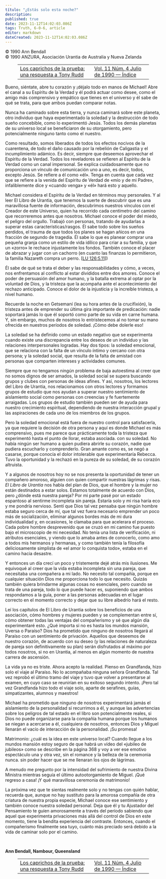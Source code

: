 ```yaml
---
título: "¿Estás solo esta noche?"
description: 
published: true
date: 2023-11-12T14:02:03.086Z
tags: Truth, 6-0-6, article
editor: markdown
dateCreated: 2023-11-12T14:02:03.086Z
---
```


<p class="v-card v-sheet theme--light grey lighten-3 px-2 py-1">© 1990 Ann Bendall<br>© 1990 ANZURA, Asociación Urantia de Australia y Nueva Zelanda</p>
<figure class="table chapter-navigator">
  <table>
    <tbody>
      <tr>
        <td>
        <a href="/es/article/Ken_Glasziou/The_Vagaries_Of_Proof_A_Reply_To_Tony_Rudd">
          <span class="mdi mdi-arrow-left-drop-circle"></span><span class="pl-2">Los caprichos de la prueba: una respuesta a Tony Rudd</span>
        </a>
        </td>
        <td>
        <a href="/es/index/articles_606#vol-11-núm-4-julio-de-1990">
          <span class="mdi mdi-book-open-variant"></span><span class="pl-2">Vol. 11 Núm. 4 Julio de 1990 — Índice</span>
        </a>
        </td>
        <td>
        </td>
      </tr>
    </tbody>
  </table>
</figure>




Bueno, siéntate, abre tu corazón y ¡déjalo todo en manos de Michael! Abre el canal a su Espíritu de la Verdad y él podrá actuar como desee, como el amigo más comprensivo y empático que tienes en el universo y él sabe de qué se trata, para que ambos puedan comparar notas.

Nunca ha caminado sobre esta tierra, y nunca caminará sobre este planeta, otro individuo que haya experimentado la soledad y la destrucción de todo sueño concebible, como lo experimentó Jesús. Todos los demás planetas de su universo local se beneficiaron de su otorgamiento, pero potencialmente ninguno tanto como el nuestro.

Como resultado, somos liberados de todos los efectos nocivos de la cuarentena, de todo el daño causado por la rebelión de Caligastia y el incumplimiento adámico. Es decir, siempre que deseemos aprovechar el Espíritu de la Verdad. Todos los reveladores se refieren al Espíritu de la Verdad como un canal impersonal. Se explica cuidadosamente que no proporciona un vínculo de comunicación uno a uno, es decir, todos, excepto Jesús. Se refiere a él como «él». Tenga en cuenta que cada vez que se refiere a la venida del Espíritu de Verdad de «mío y de mi Padre», infaliblemente dice y «cuando venga» y «él» hará esto y aquello.

Michael considera el Espíritu de la Verdad en términos muy personales. Y al leer El Libro de Urantia, que tenemos la suerte de descubrir que es una maravillosa fuente de información, descubrimos nuestros vínculos con el Creador de este Universo, quien ha recorrido cada centímetro del camino que recorreremos antes que nosotros. Michael conoce el poder del miedo, el peligro del orgullo. Trabajó con personas, tratando de ayudarlas a superar estas características/rasgos. Él sabe todo sobre los sueños perdidos, el trauma de que todos los planes se hagan añicos en una fracción de segundo de tragedia. Él sabe lo que es planear comprar una pequeña granja como un estilo de vida idílico para criar a su familia, y que un «zorro» le rechace injustamente los fondos. También conoce el placer de abrazar y jugar con un cachorro (en cuanto las finanzas lo permitieron, la familia Nazareth compra un perro. <a id="a41_901"></a>[[LU 126:5.11](/es/The_Urantia_Book/126#p5_11)])

Él sabe de qué se trata el deber y las responsabilidades y cómo, a veces, nos enfrentamos al conflicto al estar divididos entre dos amores. Conoce el poder de persuasión del amor humano, y la batalla extrema al optar por la voluntad de Dios, y la tristeza que la acompaña ante el acontecimiento del rechazo anticipado. Conoce el dolor de la injusticia y la increíble tristeza, a nivel humano.

Recuerde la noche en Getsemaní (lea su hora antes de la crucifixión), la tristeza antes de emprender su última gira importante de predicación: nadie soportará jamás lo que él soportó como parte de su vida en carne humana. Y, sin embargo, muchos de nosotros lo entristecemos al no tomar su mano ofrecida en nuestros períodos de soledad. ¡Cómo debe dolerle eso!

La soledad se ha definido como un estado negativo que se experimenta cuando existe una discrepancia entre los deseos de un individuo y las relaciones interpersonales logradas. Hay dos tipos: la soledad emocional, que se relaciona con la falta de un vínculo íntimo y cercano con otra persona; y la soledad social, que resulta de la falta de amistad con personas que comparten intereses y actividades comunes.

Siempre que no tengamos ningún problema de baja autoestima al creer que no somos dignos de ser amados, la soledad social se supera buscando grupos y clubes con personas de ideas afines. Y así, nosotros, los lectores del Libro de Urantia, nos relacionamos con otros lectores y formamos grupos de estudio que nos ayudan a superar nuestro sentimiento de aislamiento social como personas con creencias y fe fuertemente arraigadas. Los grupos de estudio también pueden ser de ayuda para nuestro crecimiento espiritual, dependiendo de nuestra interacción grupal y las aspiraciones de cada uno de los miembros de los grupos.

Pero la soledad emocional está fuera de nuestro control para satisfacerla, ya que requiere la decisión de otra persona y aquí es donde Michael es más comprensivo, pues me parece que prácticamente toda la tristeza que experimentó hasta el punto de llorar, estaba asociada. con su soledad. No había ningún ser humano a quien pudiera abrirle su corazón, nadie que pudiera escucharlo y comprenderlo. Gran amante como es, se negó a casarse, porque conocía el dolor intolerable que experimentaría Rebecca. Tuvo la oportunidad y la rechazó en la pureza de su soledad, de su corazón altruista.

Y a algunos de nosotros hoy no se nos presenta la oportunidad de tener un compañero amoroso, alguien con quien compartir nuestras lágrimas y risas. _El Libro de Urantia_ nos habla del plan de Dios, que el hombre y la mujer no están destinados a estar solos. Estamos totalmente de acuerdo con Dios, pero ¿dónde está nuestra pareja? Por mi parte pasé por un estado espantoso al sentirme incompleta sin pareja. Estaría solo y mi risa haría eco y me pondría nervioso. Sentí que Dios tal vez pensaba que ningún hombre estaba seguro cerca de mí, que tal vez fuera necesario emprender un poco más de socialización, eliminar algunos bordes más de mi dura individualidad y, en ocasiones, le clamaba para que acelerara el proceso. Cada pobre hombre desprevenido que se cruzó en mi camino fue puesto bajo el microscopio de mi necesidad. No tenía una lista de verificación, ni atributos esenciales, y viendo que lo amaba antes de conocerlo, como amo a todos mis hermanos y hermanas, y como también tenía la filosofía deliciosamente simplista de «el amor lo conquista todo», estaba en el camino hacia desastre.

Y entonces un día crecí un poco y tristemente dejé atrás mis ilusiones. Me equivoqué al creer que la vida estaba incompleta sin una pareja, que necesitaba una compañera a mi lado. No necesito tal compañía, porque en cualquier situación Dios me proporciona todo lo que necesito. Quizás también quiera brindarme algunas cosas no esenciales, pero cuando se trata de una pareja, todo lo que puede hacer es, suponiendo que ambos respondamos a la guía, poner a las personas adecuadas en el lugar correcto en el momento correcto y dejar que su libre albedrío hará el resto.

Leí los capítulos de El Libro de Urantia sobre los beneficios de una asociación, cómo hombres y mujeres pueden y se complementan entre sí, cómo obtener todas las ventajas del compañerismo y sé que algún día experimentaré esto. ¿Qué importa si no es hasta los mundos mansión, Uversa o Paraíso? Dios ha prometido que ninguno de nosotros llegará al Paraíso con un sentimiento de privación. Aquellos que deseemos de nuestro corazón, de acuerdo con su deseo (y las relaciones de naturaleza de pareja son definitivamente su plan) serán disfrutados al máximo por todos nosotros, si no en Urantia, al menos en algún momento de nuestra carrera de ascensión.

La vida ya no es triste. Ahora acepto la realidad. Pienso en Grandfanda, hizo solo el viaje al Paraíso. No lo acompañaba ninguna señora Grandfanda. Tal vez reprobó el último tramo del viaje y tuvo que volver a presentarse al examen, en cuyo caso se reunirían en su exitoso segundo intento. ¡Pero tal vez Grandfanda hizo todo el viaje solo, aparte de serafines, guías, simpatizantes, alumnos y maestros!

Michael ha prometido que ninguno de nosotros experimentará jamás el aislamiento de la personalidad si recurrimos a él, y aunque las advertencias sobre los peligros de tal estado en el libro son potencialmente reales, si Dios no puede organizarse para la compañía humana porque los humanos se niegan a acercarse a él, cualquiera de nosotros, entonces Dios y Miguel llenarán el vacío de interacción de la personalidad. ¡Su promesa!

Matrimonio: ¿cuál es la idea en este universo local? Cuando llegue a los mundos mansión estoy seguro de que habrá un vídeo del «jubileo de jubileos» como se describe en la página 368 y voy a ver ese emotivo espectáculo una y otra vez, sin el romance y la belleza de la ceremonia nunca. sin poder hacer que se me llenaran los ojos de lágrimas.

A menudo me pregunto por la intensidad del sufrimiento de nuestra Divina Ministra mientras seguía el último autootorgamiento de Miguel. ¡Qué regreso a casa! ¡Y qué maravillosa ceremonia de matrimonio!

La próxima vez que te sientas realmente solo y no tengas con quién hablar, recuerda que, aunque no hay sustituto para la amorosa compañía de otra criatura de nuestra propia especie, Michael conoce ese sentimiento y también conoce nuestra soledad personal. Deja que él y tu Ajustador del Pensamiento te guíen amorosamente a través del período sabiendo que aquel que experimenta privaciones más allá del control de Dios en este momento, tiene la bendita experiencia del contraste. Entonces, cuando el compañerismo finalmente sea tuyo, cuánto más preciado será debido a la vida de caminar solo por el camino.

<br style="clear:both;"/>

**Ann Bendall, Nambour, Queensland**



<figure class="table chapter-navigator">
  <table>
    <tbody>
      <tr>
        <td>
        <a href="/es/article/Ken_Glasziou/The_Vagaries_Of_Proof_A_Reply_To_Tony_Rudd">
          <span class="mdi mdi-arrow-left-drop-circle"></span><span class="pl-2">Los caprichos de la prueba: una respuesta a Tony Rudd</span>
        </a>
        </td>
        <td>
        <a href="/es/index/articles_606#vol-11-núm-4-julio-de-1990">
          <span class="mdi mdi-book-open-variant"></span><span class="pl-2">Vol. 11 Núm. 4 Julio de 1990 — Índice</span>
        </a>
        </td>
        <td>
        </td>
      </tr>
    </tbody>
  </table>
</figure>
